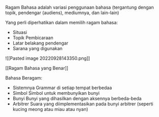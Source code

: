 Ragam Bahasa adalah variasi penggunaan bahasa (tergantung dengan topik, pendengar (audiens), mediumnya, dan lain-lain)

Yang perli diperhatikan dalam memilih ragam bahasa:
- Situasi
- Topik Pembicaraan
- Latar belakang pendengar
- Sarana yang digunakan

![[Pasted image 20220928143350.png]]

[[Ragam Bahasa yang Benar]]

Bahasa Beragam:
- Sistemnya
  Grammar di setiap tempat berbedaa
- Simbol
  Simbol untuk membunyikan bunyi 
- Bunyi
  Bunyi yang dihasilkan dengan aksennya berbeda-beda
- Arbitrer
  Suara yang diimplementasikan pada bunyi arbitrer (seperti kucing meong atau miau atau nyan)